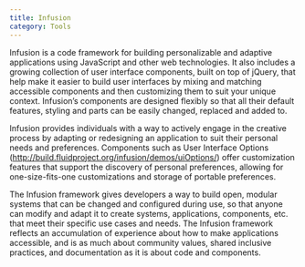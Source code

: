 ```yaml
---
title: Infusion
category: Tools
---
```


Infusion is a code framework for building personalizable and adaptive applications using JavaScript and other web technologies. It also includes a growing collection of user interface components, built on top of jQuery, that help make it easier to build user interfaces by mixing and matching accessible components and then customizing them to suit your unique context. Infusion’s components are designed flexibly so that all their default features, styling and parts can be easily changed, replaced and added to.

Infusion provides individuals with a way to actively engage in the creative process by adapting or redesigning an application to suit their personal needs and preferences. Components such as User Interface Options (<http://build.fluidproject.org/infusion/demos/uiOptions/>) offer customization features that support the discovery of personal preferences, allowing for one-size-fits-one customizations and storage of portable preferences.

The Infusion framework gives developers a way to build open, modular systems that can be changed and configured during use, so that anyone can modify and adapt it to create systems, applications, components, etc. that meet their specific use cases and needs. The Infusion framework reflects an accumulation of experience about how to make applications accessible, and is as much about community values, shared inclusive practices, and documentation as it is about code and components.
